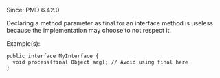 Since: PMD 6.42.0

Declaring a method parameter as final for an interface method is useless because the implementation may choose to not respect it.

Example(s):
```
public interface MyInterface {
  void process(final Object arg); // Avoid using final here
}
```
